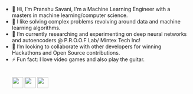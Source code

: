 - 👋 Hi, I’m Pranshu Savani, I'm a Machine Learning Engineer with a masters in machine learning/computer science.
- 👀 I like solving complex problems revolving around data and machine learning algorithms.
- 🌱 I’m currently researching and experimenting on deep neural networks and autoencoders @ P.R.O.O.F Lab/ Mintex Tech Inc!
- 💞️ I’m looking to collaborate with other developers for winning Hackathons and Open Source contributions.
- ⚡ Fun fact: I love video games and also play the guitar.
<br/><br/><br/>
<a href="https://www.linkedin.com/in/psav/"> <img src="https://github.com/ipsavani/social-icons/blob/master/PNG/Black/LinkedIN_black.png" width="30"/></a>
<a href="https://www.github.com/ipsavani/"> <img src="https://github.com/ipsavani/social-icons/blob/master/PNG/Black/Github_black.png" width="30"/></a>
[<img src="https://github.com/ipsavani/social-icons/blob/master/PNG/Black/Gmail_black.png" width="30"/>](mailto:psavani@stevens.edu)
